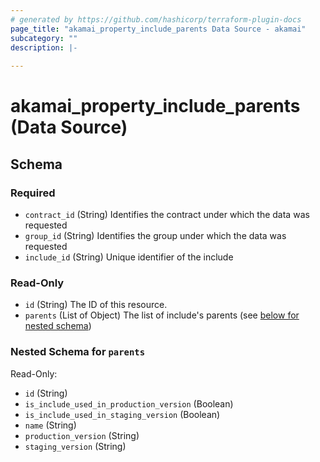 ```yaml
---
# generated by https://github.com/hashicorp/terraform-plugin-docs
page_title: "akamai_property_include_parents Data Source - akamai"
subcategory: ""
description: |-
  
---
```


# akamai_property_include_parents (Data Source)





<!-- schema generated by tfplugindocs -->
## Schema

### Required

- `contract_id` (String) Identifies the contract under which the data was requested
- `group_id` (String) Identifies the group under which the data was requested
- `include_id` (String) Unique identifier of the include

### Read-Only

- `id` (String) The ID of this resource.
- `parents` (List of Object) The list of include's parents (see [below for nested schema](#nestedatt--parents))

<a id="nestedatt--parents"></a>
### Nested Schema for `parents`

Read-Only:

- `id` (String)
- `is_include_used_in_production_version` (Boolean)
- `is_include_used_in_staging_version` (Boolean)
- `name` (String)
- `production_version` (String)
- `staging_version` (String)
